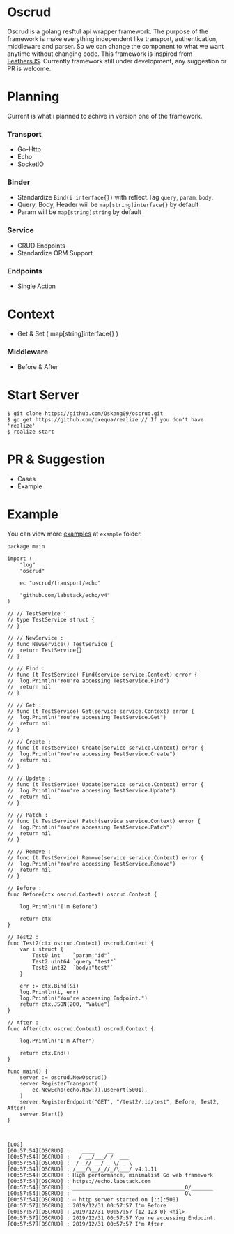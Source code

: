 # Oscrud

Oscrud is a golang resftul api wrapper framework. The purpose of the framework is make everything independent like transport, authentication, middleware and parser. So we can change the component to what we want anytime without changing code. This framework is inspired from [FeathersJS](https://feathersjs.com/). Currently framework still under development, any suggestion or PR is welcome.

# Planning

Current is what i planned to achive in version one of the framework.

### Transport

* Go-Http
* Echo
* SocketIO

### Binder

* Standardize `Bind(i interface{})` with reflect.Tag `query`, `param`, `body`.
* Query, Body, Header wiil be `map[string]interface{}` by default
* Param will be `map[string]string` by default

### Service

* CRUD Endpoints
* Standardize ORM Support

### Endpoints

* Single Action

# Context

* Get & Set ( map[string]interface{} )

### Middleware

* Before & After

# Start Server

```
$ git clone https://github.com/Oskang09/oscrud.git
$ go get https://github.com/oxequa/realize // If you don't have 'realize'
$ realize start
```

# PR & Suggestion 

* Cases
* Example

# Example

You can view more [examples](https://github.com/Oskang09/oscrud/tree/master/example) at `example` folder.

```
package main

import (
	"log"
	"oscrud"

	ec "oscrud/transport/echo"

	"github.com/labstack/echo/v4"
)

// // TestService :
// type TestService struct {
// }

// // NewService :
// func NewService() TestService {
// 	return TestService{}
// }

// // Find :
// func (t TestService) Find(service service.Context) error {
// 	log.Println("You're accessing TestService.Find")
// 	return nil
// }

// // Get :
// func (t TestService) Get(service service.Context) error {
// 	log.Println("You're accessing TestService.Get")
// 	return nil
// }

// // Create :
// func (t TestService) Create(service service.Context) error {
// 	log.Println("You're accessing TestService.Create")
// 	return nil
// }

// // Update :
// func (t TestService) Update(service service.Context) error {
// 	log.Println("You're accessing TestService.Update")
// 	return nil
// }

// // Patch :
// func (t TestService) Patch(service service.Context) error {
// 	log.Println("You're accessing TestService.Patch")
// 	return nil
// }

// // Remove :
// func (t TestService) Remove(service service.Context) error {
// 	log.Println("You're accessing TestService.Remove")
// 	return nil
// }

// Before :
func Before(ctx oscrud.Context) oscrud.Context {

	log.Println("I'm Before")

	return ctx
}

// Test2 :
func Test2(ctx oscrud.Context) oscrud.Context {
	var i struct {
		Test0 int    `param:"id"`
		Test2 uint64 `query:"test"`
		Test3 int32  `body:"test"`
	}

	err := ctx.Bind(&i)
	log.Println(i, err)
	log.Println("You're accessing Endpoint.")
	return ctx.JSON(200, "Value")
}

// After :
func After(ctx oscrud.Context) oscrud.Context {

	log.Println("I'm After")

	return ctx.End()
}

func main() {
	server := oscrud.NewOscrud()
	server.RegisterTransport(
		ec.NewEcho(echo.New()).UsePort(5001),
	)
	server.RegisterEndpoint("GET", "/test2/:id/test", Before, Test2, After)
	server.Start()
}



[LOG]
[00:57:54][OSCRUD] :    ____    __
[00:57:54][OSCRUD] :   / __/___/ /  ___
[00:57:54][OSCRUD] :  / _// __/ _ \/ _ \
[00:57:54][OSCRUD] : /___/\__/_//_/\___/ v4.1.11
[00:57:54][OSCRUD] : High performance, minimalist Go web framework
[00:57:54][OSCRUD] : https://echo.labstack.com
[00:57:54][OSCRUD] : ____________________________________O/_______
[00:57:54][OSCRUD] :                                     O\
[00:57:54][OSCRUD] : ⇨ http server started on [::]:5001
[00:57:57][OSCRUD] : 2019/12/31 00:57:57 I'm Before
[00:57:57][OSCRUD] : 2019/12/31 00:57:57 {12 123 0} <nil>
[00:57:57][OSCRUD] : 2019/12/31 00:57:57 You're accessing Endpoint.
[00:57:57][OSCRUD] : 2019/12/31 00:57:57 I'm After
```
